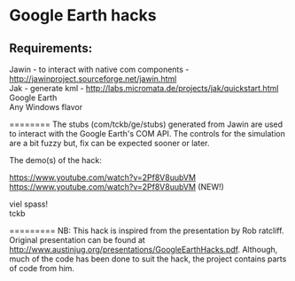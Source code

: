 Google Earth hacks
==================

Requirements:
-------------
Jawin - to interact with native com components  - http://jawinproject.sourceforge.net/jawin.html <br/>
Jak - generate kml - http://labs.micromata.de/projects/jak/quickstart.html <br/>
Google Earth <br/>
Any Windows flavor <br/>

========
The stubs (com/tckb/ge/stubs) generated from Jawin are used to interact with the Google Earth's COM API. 
The controls for the simulation are a bit fuzzy but, fix can be expected sooner or later. <br/>
 
The demo(s) of the hack: <br/>

https://www.youtube.com/watch?v=2Pf8V8uubVM <br/>
https://www.youtube.com/watch?v=2Pf8V8uubVM (NEW!)<br/> 
  


viel spass!<br/>
tckb

=========
NB:
This hack is inspired from the presentation by Rob ratcliff. Original presentation can be found at http://www.austinjug.org/presentations/GoogleEarthHacks.pdf. Although, much of the code has been done to suit the hack, the project contains parts of code from him. 

